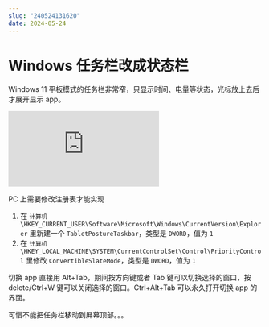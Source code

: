 ```yaml
---
slug: "240524131620"
date: 2024-05-24
---
```


# Windows 任务栏改成状态栏

Windows 11 平板模式的任务栏非常窄，只显示时间、电量等状态，光标放上去后才展开显示 app。

<div class="responsive-video-container">
    <iframe src="https://player.bilibili.com/player.html?isOutside=true&aid=922007803&bvid=BV1Au4y1u7q9&cid=1362259631&p=1&autoplay=0" scrolling="no" border="0" frameborder="no" framespacing="0" allowfullscreen="true"></iframe>
</div>

PC 上需要修改注册表才能实现

1. 在 `计算机\HKEY_CURRENT_USER\Software\Microsoft\Windows\CurrentVersion\Explorer` 里新建一个 `TabletPostureTaskbar`，类型是 `DWORD`，值为 `1`
2. 在 `计算机\HKEY_LOCAL_MACHINE\SYSTEM\CurrentControlSet\Control\PriorityControl` 里修改 `ConvertibleSlateMode`，类型是 `DWORD`，值为 `1`

切换 app 直接用 Alt+Tab，期间按方向键或者 Tab 键可以切换选择的窗口，按 delete/Ctrl+W 键可以关闭选择的窗口。Ctrl+Alt+Tab 可以永久打开切换 app 的界面。

可惜不能把任务栏移动到屏幕顶部。。。